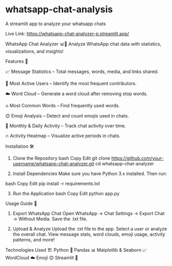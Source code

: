 # whatsapp-chat-analysis
A streamlit app to analyze your whatsapp chats

Live Link:  https://whatsapp-chat-analyzer-p.streamlit.app/

WhatsApp Chat Analyzer 📊💬
Analyze WhatsApp chat data with statistics, visualizations, and insights!

Features 🚀

📈 Message Statistics – Total messages, words, media, and links shared.

👥 Most Active Users – Identify the most frequent contributors.

☁️ Word Cloud – Generate a word cloud after removing stop words.

🔝 Most Common Words – Find frequently used words.

😊 Emoji Analysis – Detect and count emojis used in chats.

📆 Monthly & Daily Activity – Track chat activity over time.

🔥 Activity Heatmap – Visualize active periods in chats.

Installation 🛠️

1. Clone the Repository
bash
Copy
Edit
git clone https://github.com/your-username/whatsapp-chat-analyzer.git
cd whatsapp-chat-analyzer

2. Install Dependencies
Make sure you have Python 3.x installed. Then run:

bash
Copy
Edit
pip install -r requirements.txt

3. Run the Application
bash
Copy
Edit
python app.py





Usage Guide 📖


1. Export WhatsApp Chat
Open WhatsApp → Chat Settings → Export Chat → Without Media.
Save the .txt file.

2. Upload & Analyze
Upload the .txt file to the app.
Select a user or analyze the overall chat.
View message stats, word clouds, emoji usage, activity patterns, and more!



Technologies Used 🏗️
Python 🐍
Pandas 📊
Matplotlib & Seaborn 📈
WordCloud ☁️
Emoji 😊
Streamlit 🎨
 

